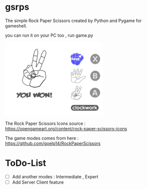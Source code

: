 # gsrps
The simple Rock Paper Scissors created by Python and Pygame for gameshell. 

you can run it on your PC too , run game.py

![screenshot](screenshot.png)

The Rock Paper Scissors Icons source :
https://opengameart.org/content/rock-paper-scissors-icons

The game modes comes from here :
https://github.com/goelp14/RockPaperScissors

# ToDo-List
- [ ] Add another modes : Intermediate , Expert
- [ ] Add Server Client feature

